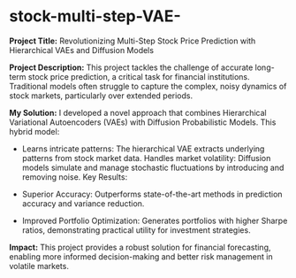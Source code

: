 # stock-multi-step-VAE-

**Project Title:**  Revolutionizing Multi-Step Stock Price Prediction with Hierarchical VAEs and Diffusion Models

**Project Description:** This project tackles the challenge of accurate long-term stock price prediction, a critical task for financial institutions. Traditional models often struggle to capture the complex, noisy dynamics of stock markets, particularly over extended periods.

**My Solution:** I developed a novel approach that combines Hierarchical Variational Autoencoders (VAEs) with Diffusion Probabilistic Models. This hybrid model:

 - Learns intricate patterns: The hierarchical VAE extracts underlying patterns from stock market data.
Handles market volatility: Diffusion models simulate and manage stochastic fluctuations by introducing and removing noise.
Key Results:

 - Superior Accuracy: Outperforms state-of-the-art methods in prediction accuracy and variance reduction.

 - Improved Portfolio Optimization: Generates portfolios with higher Sharpe ratios, demonstrating practical utility for investment strategies.

**Impact:** This project provides a robust solution for financial forecasting, enabling more informed decision-making and better risk management in volatile markets.
